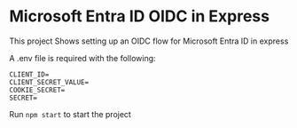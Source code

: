 # Microsoft Entra ID OIDC in Express

This project Shows setting up an OIDC flow for Microsoft Entra ID in express

A .env file is required with the following:

```
CLIENT_ID=
CLIENT_SECRET_VALUE=
COOKIE_SECRET=
SECRET=
```

Run `npm start` to start the project